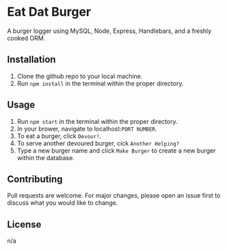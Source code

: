 # Eat Dat Burger

A burger logger using MySQL, Node, Express, Handlebars, and a freshly cooked ORM.

## Installation
1. Clone the github repo to your local machine.
2. Run `npm install` in the terminal within the proper directory.

## Usage
1. Run `npm start` in the terminal within the proper directory.
2. In your brower, navigate to localhost:`PORT NUMBER`.
3. To eat a burger, click `Devour!`.
4. To serve another devoured burger, cick `Another Helping?`
5. Type a new burger name and click `Make Burger` to create a new burger within the database.

## Contributing
Pull requests are welcome. For major changes, please open an issue first to discuss what you would like to change.

## License
n/a